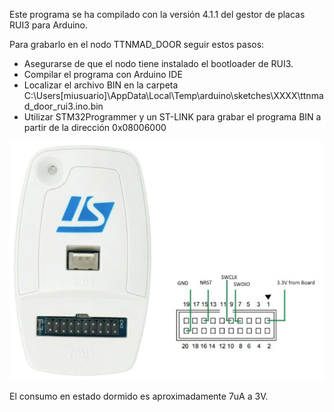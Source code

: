 Este programa se ha compilado con la versión 4.1.1 del gestor de placas RUI3 para Arduino.

Para grabarlo en el nodo TTNMAD_DOOR seguir estos pasos:
* Asegurarse de que el nodo tiene instalado el bootloader de RUI3. 
* Compilar el programa con Arduino IDE
* Localizar el archivo BIN en la carpeta C:\Users\[miusuario]\AppData\Local\Temp\arduino\sketches\XXXX\ttnmad_door_rui3.ino.bin
* Utilizar STM32Programmer y un ST-LINK para grabar el programa BIN a partir de la dirección 0x08006000

![Conexiones ST-Link](TiposDeDispositivos/TTNMAD_DOOR_RAK3172/Arduino/imagenes/stlink.jpg)

El consumo en estado dormido es aproximadamente 7uA a 3V.

